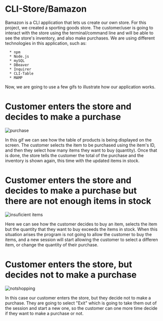 # CLI-Store/Bamazon

  Bamazon is a CLI application that lets us create our own store. For this project, we created a sporting goods store. The customer/user is going to interact with the store using the terminal/command line and will be able to see the store's inventory, and also make purchases. We are using different technologies in this application, such as:

      * npm
      * Node.js
      * mySQL
      * DBeaver
      * Inquirer 
      * CLI-Table
      * MAMP
      
Now, we are going to use a few gifs to illustrate how our application works.

# Customer enters the store and decides to make a purchase

![purchase](https://user-images.githubusercontent.com/46465000/55370358-3f145400-54c8-11e9-9826-7a4b2ac00098.gif)

  In this gif we can see how the table of products is being displayed on the screen. The customer selects the item to be purchased using the item's ID, and then they select how many items they want to buy (quantity). Once that is done, the store tells the customer the total of the purchase and the inventory is shown again, this time with the updated items in stock.

# Customer enters the store and decides to make a purchase but there are not enough items in stock

![insuficient items](https://user-images.githubusercontent.com/46465000/55370497-a8946280-54c8-11e9-9fcd-0b0efaa981e2.gif)

  Here we can see how the customer decides to buy an item, selects the item but the quantity that they want to buy exceeds the items in stock. When this situation arises the program is not going to allow the customer to buy the items, and a new session will start allowing the customer to select a differen item, or change the quantity of their purchase.
  
# Customer enters the store, but decides not to make a purchase

![notshopping](https://user-images.githubusercontent.com/46465000/55370698-54d64900-54c9-11e9-99cb-8a83571bc476.gif)

  In this case our customer enters the store, but they decide not to make a purchase. They are going to select "Exit" which is going to take them out of the session and start a new one, so the customer can one more time decide if they want to make a purchase or not.
